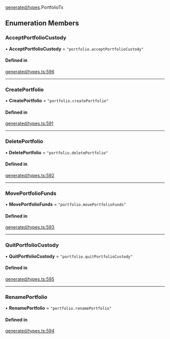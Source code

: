[generated/types](../../../Modules/Generated/Types.md).PortfolioTx

## Enumeration Members

### AcceptPortfolioCustody

• **AcceptPortfolioCustody** = ``"portfolio.acceptPortfolioCustody"``

#### Defined in

[generated/types.ts:596](https://github.com/PolymeshAssociation/polymesh-sdk/blob/15be87e8/src/generated/types.ts#L596)

___

### CreatePortfolio

• **CreatePortfolio** = ``"portfolio.createPortfolio"``

#### Defined in

[generated/types.ts:591](https://github.com/PolymeshAssociation/polymesh-sdk/blob/15be87e8/src/generated/types.ts#L591)

___

### DeletePortfolio

• **DeletePortfolio** = ``"portfolio.deletePortfolio"``

#### Defined in

[generated/types.ts:592](https://github.com/PolymeshAssociation/polymesh-sdk/blob/15be87e8/src/generated/types.ts#L592)

___

### MovePortfolioFunds

• **MovePortfolioFunds** = ``"portfolio.movePortfolioFunds"``

#### Defined in

[generated/types.ts:593](https://github.com/PolymeshAssociation/polymesh-sdk/blob/15be87e8/src/generated/types.ts#L593)

___

### QuitPortfolioCustody

• **QuitPortfolioCustody** = ``"portfolio.quitPortfolioCustody"``

#### Defined in

[generated/types.ts:595](https://github.com/PolymeshAssociation/polymesh-sdk/blob/15be87e8/src/generated/types.ts#L595)

___

### RenamePortfolio

• **RenamePortfolio** = ``"portfolio.renamePortfolio"``

#### Defined in

[generated/types.ts:594](https://github.com/PolymeshAssociation/polymesh-sdk/blob/15be87e8/src/generated/types.ts#L594)
